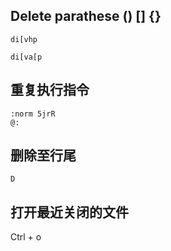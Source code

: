 ## Delete parathese () [] {}
```
di[vhp
```

```
di[va[p
```

## 重复执行指令
```
:norm 5jrR
@:
```

## 删除至行尾
`D`

## 打开最近关闭的文件

Ctrl + o



